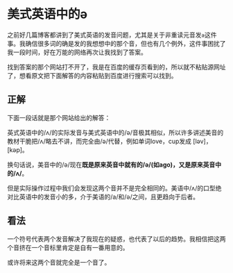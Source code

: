 # 美式英语中的ə



之前好几篇博客都讲到了美式英语的发音问题，尤其是关于非重读元音发`ə`这件事。我确信很多词的确是发的我想想中的那个音，但也有几个例外，这件事困扰了我一段时间，好在万能的网络再次让我找到了答案。

找到答案的那个网站打不开了，我是在百度的缓存页看到的，所以就不粘贴源网址了，想看原文把下面解答的内容粘贴到百度进行搜索可以找到。


## 正解

下面一段话就是那个网站给出的解答：

英式英语中的/ʌ/的实际发音与美式英语中的/ə/音极其相似，所以许多讲述美音的教材干脆把/ʌ/略去不讲，而完全由/ə/代替，例如单词love，cup发成 [ləv]，[kəp]。

换句话说，美音中的/ə/现在**既是原来英音中就有的/ə/(如ago)，又是原来英音中的/ʌ/**。

但是实际操作过程中我们会发现这两个音并不是完全相同的。美语中/ʌ/的口型绝对比英语中的发音小的多，介于美语的/a/和/ə/之间，且更趋向于后者。


## 看法

一个符号代表两个发音解决了我现在的疑惑，也代表了以后的趋势。我相信把这两个音挤在一个音标里肯定是自有一番用意的。

或许将来这两个音就完全是一个音了。

